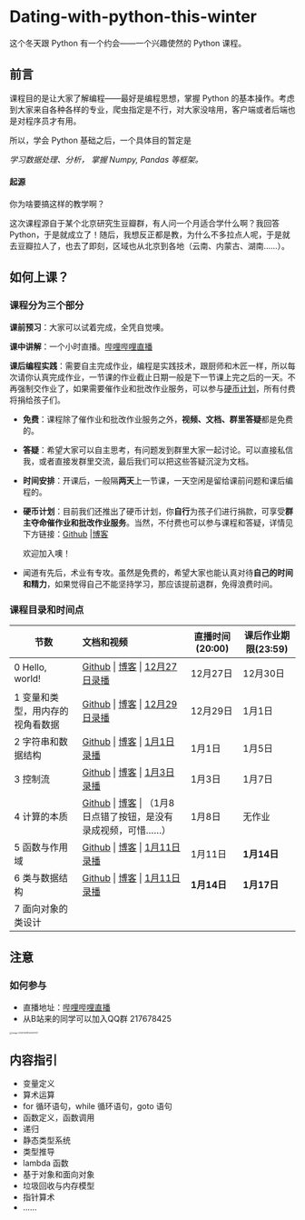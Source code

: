 #  Dating-with-python-this-winter

这个冬天跟 Python 有一个约会——一个兴趣使然的 Python 课程。


## 前言

课程目的是让大家了解编程——最好是编程思想，掌握 Python 的基本操作。考虑到大家来自各种各样的专业，爬虫指定是不行，对大家没啥用，客户端或者后端也是对程序员才有用。

所以，学会 Python 基础之后，一个具体目的暂定是

*学习数据处理、分析， 掌握 Numpy, Pandas 等框架。*

#### 起源

你为啥要搞这样的教学啊？

这次课程源自于某个北京研究生豆瓣群，有人问一个月适合学什么啊？我回答 Python，于是就成立了！随后，我想反正都是教，为什么不多拉点人呢，于是就去豆瓣拉人了，也去了即刻，区域也从北京到各地（云南、内蒙古、湖南……）。

## 如何上课？

### 课程分为三个部分

**课前预习**：大家可以试着完成，全凭自觉噢。

**课中讲解**：一个小时直播。[哔哩哔哩直播](https://live.bilibili.com/383441
)

**课后编程实践**：需要自主完成作业，编程是实践技术，跟厨师和木匠一样，所以每次请你认真完成作业，一节课的作业截止日期一般是下一节课上完之后的一天。不再强制交作业了，如果需要催作业和批改作业服务，可以参与[硬币计划](https://github.com/xrandx/Dating-with-python-this-winter/blob/master/Coin-Project.md)，所有付费将捐给孩子们。

- **免费**：课程除了催作业和批改作业服务之外，**视频、文档、群里答疑**都是免费的。

- **答疑**：希望大家可以自主思考，有问题发到群里大家一起讨论。可以直接私信我，或者直接发群里交流，最后我们可以把这些答疑沉淀为文档。

- **时间安排**：开课后，一般隔**两天**上一节课，一天空闲是留给课前问题和课后编程的。

- **硬币计划**：目前我们还推出了硬币计划，你**自行**为孩子们进行捐款，可享受**群主夺命催作业和批改作业服务**。当然，不付费也可以参与课程和答疑，详情见下方链接：[Github](https://github.com/xrandx/Dating-with-python-this-winter/blob/master/Coin-Project.md) |[博客](http://benearyou.com/coin-project/)

  欢迎加入噢！

- 闻道有先后，术业有专攻。虽然是免费的，希望大家也能认真对待**自己的时间和精力**，如果觉得自己不能坚持学习，那应该提前退群，免得浪费时间。

### 课程目录和时间点

| 节数 | 文档和视频 | 直播时间(20:00) | 课后作业期限(23:59) |
| ---- | :----------------------------------------------------------- | --------------- | ------------------- |
| 0 Hello, world! | [Github](https://github.com/xrandx/Dating-with-python-this-winter/blob/master/%E7%AC%AC%200%20%E8%AF%BE%20Hello%2C%20world!.md)  \| [博客](http://benearyou.com/lesson-0-hello-world/) \| [12月27日录播 ](https://www.bilibili.com/video/BV1G54y1x7Cw) | 12月27日        | 12月30日            |
| 1 变量和类型，用内存的视角看数据 | [Github](https://github.com/xrandx/Dating-with-python-this-winter/blob/master/%E7%AC%AC%201%20%E8%AF%BE%20%E6%95%B0%E6%8D%AE%E7%B1%BB%E5%9E%8B%EF%BC%8C%E7%94%A8%E5%86%85%E5%AD%98%E7%9A%84%E8%A7%86%E8%A7%92%E7%9C%8B%E6%95%B0%E6%8D%AE.md)  \| [博客](http://benearyou.com/variables-and-types-data-from-the-perspective-of-memory/) \| [12月29日录播](https://www.bilibili.com/video/bv13K411g7Sz) | 12月29日        | 1月1日              |
| 2 字符串和数据结构 | [Github](https://github.com/xrandx/Dating-with-python-this-winter/blob/master/%E7%AC%AC%202%20%E8%AF%BE%20%E5%AD%97%E7%AC%A6%E4%B8%B2%E5%92%8C%E6%95%B0%E6%8D%AE%E7%BB%93%E6%9E%84.md)  \| [博客](http://benearyou.com/lesson-3-strings-and-data-structures/) \| [1月1日录播](https://www.bilibili.com/video/BV1Ei4y1F7Ay/) | 1月1日          | 1月5日              |
| 3 控制流 | [Github](https://github.com/xrandx/Dating-with-python-this-winter/blob/master/%E7%AC%AC%203%20%E8%AF%BE%20%E6%8E%A7%E5%88%B6%E6%B5%81.md) \| [博客](http://benearyou.com/lesson-3-control-flow/) \| [1月3日录播](https://www.bilibili.com/video/BV1tr4y1T722) | 1月3日          | 1月7日              |
| 4 计算的本质 | [Github](https://github.com/xrandx/Dating-with-python-this-winter/blob/master/%E7%AC%AC%204%20%E8%AF%BE%20%E8%AE%A1%E7%AE%97%E7%9A%84%E6%9C%AC%E8%B4%A8.md) \| [博客](http://benearyou.com/lesson-4-the-nature-of-computation/) \| （1月8日点错了按钮，是没有录成视频，可惜……） | 1月8日          | 无作业              |
| 5 函数与作用域 | [Github](https://github.com/xrandx/Dating-with-python-this-winter/blob/master/%E7%AC%AC%205%20%E8%AF%BE%20%E5%87%BD%E6%95%B0%E3%80%81%E4%BD%9C%E7%94%A8%E5%9F%9F%E4%B8%8E%E9%80%92%E5%BD%92.md) \| [博客](http://benearyou.com/function-scope-and-recursion/) \| [1月11日录播](https://www.bilibili.com/video/BV1hr4y1T7mz/) | 1月11日    | **1月14日**      |
| 6 类与数据结构 | [Github](https://github.com/xrandx/Dating-with-python-this-winter/blob/master/%E7%AC%AC%206%20%E8%AF%BE%20%E7%B1%BB%E4%B8%8E%E6%95%B0%E6%8D%AE%E7%BB%93%E6%9E%84.md) \| [博客](http://benearyou.com/function-scope-and-recursion/) \| [1月11日录播](https://www.bilibili.com/video/BV1hr4y1T7mz/) | **1月14日** | **1月17日** |
| 7 面向对象的类设计 |  |  |  |


## 注意
### 如何参与
- 直播地址：[哔哩哔哩直播](https://live.bilibili.com/383441
)
- 从B站来的同学可以加入QQ群 217678425
<img src="https://gitee.com/xrandx/blog-figurebed/raw/master/img/image-20201228142403747.png" alt="image-20201228142403747" style="zoom:25%;" />


## 内容指引

- 变量定义
- 算术运算
- for 循环语句，while 循环语句，goto 语句
- 函数定义，函数调用
- 递归
- 静态类型系统
- 类型推导
- lambda 函数
- 基于对象和面向对象
- 垃圾回收与内存模型
- 指针算术
- ……

